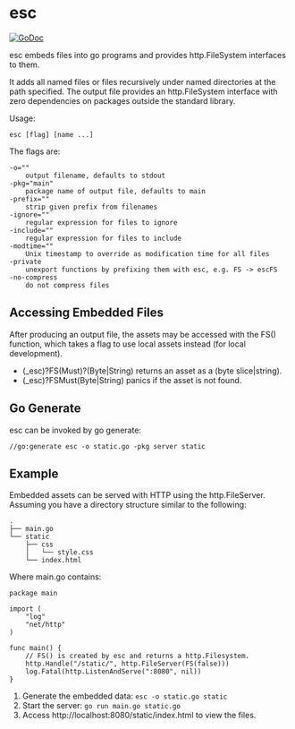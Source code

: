 # esc

[![GoDoc](https://godoc.org/github.com/mjibson/esc?status.svg)](https://godoc.org/github.com/mjibson/esc)

esc embeds files into go programs and provides http.FileSystem interfaces
to them.

It adds all named files or files recursively under named directories at the
path specified. The output file provides an http.FileSystem interface with
zero dependencies on packages outside the standard library.

Usage:

`esc [flag] [name ...]`

The flags are:

```
-o=""
	output filename, defaults to stdout
-pkg="main"
	package name of output file, defaults to main
-prefix=""
	strip given prefix from filenames
-ignore=""
	regular expression for files to ignore
-include=""
	regular expression for files to include
-modtime=""
	Unix timestamp to override as modification time for all files
-private
	unexport functions by prefixing them with esc, e.g. FS -> escFS
-no-compress
	do not compress files
```

## Accessing Embedded Files

After producing an output file, the assets may be accessed with the FS()
function, which takes a flag to use local assets instead (for local
development).

 * (_esc)?FS(Must)?(Byte|String) returns an asset as a (byte slice|string).
 * (_esc)?FSMust(Byte|String) panics if the asset is not found.

## Go Generate

esc can be invoked by go generate:

`//go:generate esc -o static.go -pkg server static`

## Example

Embedded assets can be served with HTTP using the http.FileServer.
Assuming you have a directory structure similar to the following:

```
.
├── main.go
└── static
    ├── css
    │   └── style.css
    └── index.html
```

Where main.go contains:

```
package main

import (
	"log"
	"net/http"
)

func main() {
	// FS() is created by esc and returns a http.Filesystem.
	http.Handle("/static/", http.FileServer(FS(false)))
	log.Fatal(http.ListenAndServe(":8080", nil))
}

```

1. Generate the embedded data:
	`esc -o static.go static`
2. Start the server:
	`go run main.go static.go`
3. Access http://localhost:8080/static/index.html to view the files.
